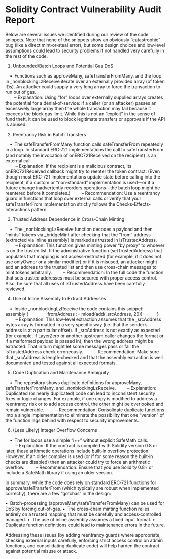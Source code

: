 # Solidity Contract Vulnerability Audit Report

Below are several issues we identified during our review of the code snippets. Note that none of the snippets show an obviously “catastrophic” bug (like a direct mint‐or‐steal error), but some design choices and low‐level assumptions could lead to security problems if not handled very carefully in the rest of the code.

1. Unbounded/Batch Loops and Potential Gas DoS

  • Functions such as approveMany, safeTransferFromMany, and the loop in _nonblockingLzReceive iterate over an externally provided array (of token IDs). An attacker could supply a very long array to force the transaction to run out of gas.  
    – Explanation: Using “for” loops over externally supplied arrays creates the potential for a denial‐of‐service: if a caller (or an attacker) passes an excessively large array then the whole transaction may fail because it exceeds the block gas limit. While this is not an “exploit” in the sense of fund theft, it can be used to block legitimate transfers or approvals if the API is abused.

2. Reentrancy Risk in Batch Transfers

  • The safeTransferFromMany function calls safeTransferFrom repeatedly in a loop. In standard ERC‑721 implementations the call to safeTransferFrom (and notably the invocation of onERC721Received on the recipient) is an external call.  
     – Explanation: If the recipient is a malicious contract, its onERC721Received callback might try to reenter the token contract. (Even though most ERC‑721 implementations update state before calling into the recipient, if a custom or “non‐standard” implementation is used—or if a future change inadvertently reorders operations—the batch loop might be reentered before it completes.)
     – Recommendation: Use a reentrancy guard in functions that loop over external calls or verify that your safeTransferFrom implementation strictly follows the Checks-Effects-Interactions pattern.

3. Trusted Address Dependence in Cross‐Chain Minting

  • The _nonblockingLzReceive function decodes a payload and then “mints” tokens via _bridgeMint after checking that the “from” address (extracted via inline assembly) is marked as trusted in isTrustedAddress.  
     – Explanation: This function gives minting power “by proxy” to whoever is on the trusted list. If the administrative function (setTrustedAddress) that populates that mapping is not access‐restricted (for example, if it does not use onlyOwner or a similar modifier) or if it is misused, an attacker might add an address to the trusted list and then use cross-chain messages to mint tokens arbitrarily.
     – Recommendation: In the full code the function that sets trusted addresses must be secured with proper access control. Also, be sure that all uses of isTrustedAddress have been carefully reviewed.

4. Use of Inline Assembly to Extract Addresses

  • Inside _nonblockingLzReceive the code contains this snippet:
   assembly {
    fromAddress := mload(add(_srcAddress, 20))
   }
     – Explanation: This low-level extraction assumes that the _srcAddress bytes array is formatted in a very specific way (i.e. that the sender’s address is at a particular offset). If _srcAddress is not exactly as expected (for example, if LayerZero or another upstream caller changes the format or if a malformed payload is passed in), then the wrong address might be extracted. That in turn might let some messages pass or fail the isTrustedAddress check erroneously.
     – Recommendation: Make sure that _srcAddress is length‐checked and that the assembly extraction is well documented and tested against all expected formats.

5. Code Duplication and Maintenance Ambiguity

  • The repository shows duplicate definitions for approveMany, safeTransferFromMany, and _nonblockingLzReceive.
     – Explanation: Duplicated (or nearly duplicated) code can lead to inconsistent security fixes or logic changes. For example, if one copy is modified to address a reentrancy risk or to add access control, the other might be overlooked and remain vulnerable.
     – Recommendation: Consolidate duplicate functions into a single implementation to eliminate the possibility that one “version” of the function lags behind with respect to security improvements.

6. (Less Likely) Integer Overflow Concerns

  • The for loops use a simple “i++” without explicit SafeMath calls.  
     – Explanation: If the contract is compiled with Solidity version 0.8 or later, these arithmetic operations include built‑in overflow protection. However, if an older compiler is used (or if for some reason the built‑in checks are disabled) then an attacker could try to force an arithmetic overflow.
     – Recommendation: Ensure that you use Solidity 0.8+ or include a SafeMath library if using an older version.

In summary, while the code does rely on standard ERC‑721 functions for approve/safeTransferFrom (which typically are robust when implemented correctly), there are a few “gotchas” in the design:

• Batch-processing (approveMany/safeTransferFromMany) can be used for DoS by forcing out-of-gas.
• The cross-chain minting function relies entirely on a trusted mapping that must be carefully and access‑controlled managed.
• The use of inline assembly assumes a fixed input format.
• Duplicate function definitions could lead to maintenance errors in the future.

Addressing these issues (by adding reentrancy guards where appropriate, checking external inputs carefully, enforcing strict access control on admin functions, and consolidating duplicate code) will help harden the contract against potential misuse or attack.